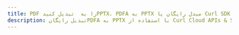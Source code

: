 ---title: PDF را به  تبدیل کنیدPPTX، PDFA به PPTX مبدل رایگان یا Curl SDKdescription: تبدیل رایگانPDFA به PPTX با استفاده از Curl Cloud APIs & SDK همچنین اسناد PDF را در Cloud ایجاد، ویرایش و رندر کنید.---